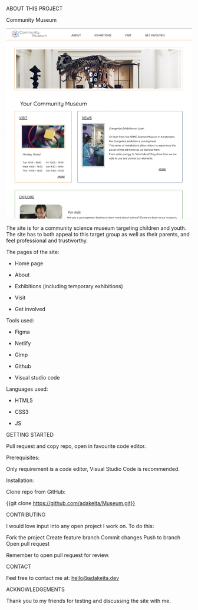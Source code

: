 ABOUT THIS PROJECT



Community Museum


![Model](https://github.com/adakeita/Museum/blob/main/museumscreen.png)


The site is for a community science museum targeting children and youth. The site has to both appeal to this target group as well as their parents, and feel professional and trustworthy. 



The pages of the site:

 - Home page

 - About

 - Exhibitions (including temporary exhibitions)

 - Visit

 - Get involved



Tools used:

 - Figma

 - Netlify

 - Gimp

 - Github

 - Visual studio code



Languages used:

 - HTML5

 - CSS3

 - JS





GETTING STARTED


Pull request and copy repo, open in favourite code editor.

Prerequisites:

Only requirement is a code editor, Visual Studio Code is recommended.

Installation:

Clone repo from GitHub:

{{git clone https://github.com/adakeita/Museum.git}}




CONTRIBUTING

I would love input into any open project I work on. To do this:

Fork the project
Create feature branch
Commit changes
Push to branch
Open pull request


Remember to open pull request for review.



CONTACT

Feel free to contact me at: hello@adakeita.dev 



ACKNOWLEDGEMENTS

Thank you to my friends for testing and discussing the site with me. 
